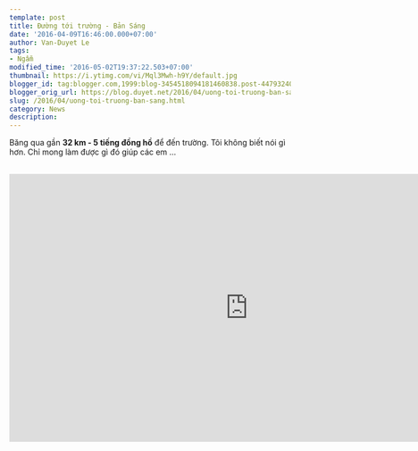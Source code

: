 ```yaml
---
template: post
title: Đường tới trường - Bản Sáng
date: '2016-04-09T16:46:00.000+07:00'
author: Van-Duyet Le
tags:
- Ngẫm
modified_time: '2016-05-02T19:37:22.503+07:00'
thumbnail: https://i.ytimg.com/vi/Mql3Mwh-h9Y/default.jpg
blogger_id: tag:blogger.com,1999:blog-3454518094181460838.post-4479324088600530915
blogger_orig_url: https://blog.duyet.net/2016/04/uong-toi-truong-ban-sang.html
slug: /2016/04/uong-toi-truong-ban-sang.html
category: News
description: 
---
```


Băng qua gần <b>32 km - 5 tiếng đồng hồ</b>&nbsp;để đến trường. Tôi không biết nói gì hơn. Chỉ mong làm được gì đó giúp các em ... <br /><br /><div style="text-align: center;"><iframe allowfullscreen="" frameborder="0" height="480" src="https://www.youtube-nocookie.com/embed/Mql3Mwh-h9Y?rel=0&amp;showinfo=0&amp;html5=1" width="853"></iframe>  </div>